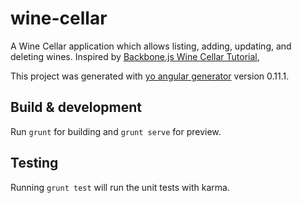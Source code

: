 # wine-cellar

A Wine Cellar application which allows listing, adding, updating, and deleting wines. Inspired by [Backbone.js Wine Cellar Tutorial](http://coenraets.org/blog/2011/12/backbone-js-wine-cellar-tutorial-part-1-getting-started/), 

This project was generated with [yo angular generator](https://github.com/yeoman/generator-angular)
version 0.11.1.

## Build & development

Run `grunt` for building and `grunt serve` for preview.

## Testing

Running `grunt test` will run the unit tests with karma.
